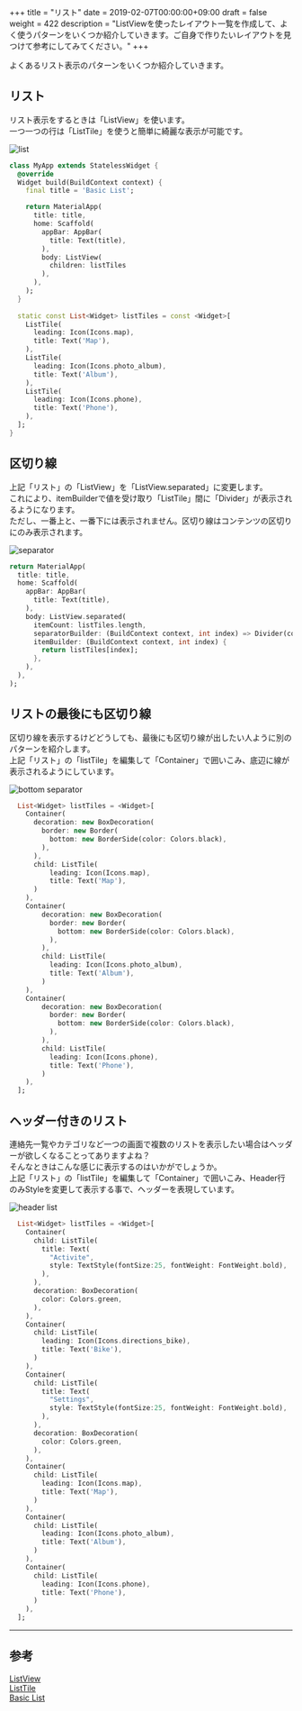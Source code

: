 +++
title = "リスト"
date = 2019-02-07T00:00:00+09:00
draft = false
weight = 422
description = "ListViewを使ったレイアウト一覧を作成して、よく使うパターンをいくつか紹介していきます。ご自身で作りたいレイアウトを見つけて参考にしてみてください。"
+++


よくあるリスト表示のパターンをいくつか紹介していきます。


<span id="list"></span>
## リスト

リスト表示をするときは「ListView」を使います。  
一つ一つの行は「ListTile」を使うと簡単に綺麗な表示が可能です。  

<img src="/images/layout/body/list/list.png" style="min-width:300px" alt="list" />

```dart
class MyApp extends StatelessWidget {
  @override
  Widget build(BuildContext context) {
    final title = 'Basic List';

    return MaterialApp(
      title: title,
      home: Scaffold(
        appBar: AppBar(
          title: Text(title),
        ),
        body: ListView(
          children: listTiles
        ),
      ),
    );
  }
  
  static const List<Widget> listTiles = const <Widget>[
    ListTile(
      leading: Icon(Icons.map),
      title: Text('Map'),
    ),
    ListTile(
      leading: Icon(Icons.photo_album),
      title: Text('Album'),
    ),
    ListTile(
      leading: Icon(Icons.phone),
      title: Text('Phone'),
    ),
  ];
}
```

<span id="separator"></span>
## 区切り線

上記「リスト」の「ListView」を「ListView.separated」に変更します。  
これにより、itemBuilderで値を受け取り「ListTile」間に「Divider」が表示されるようになります。  
ただし、一番上と、一番下には表示されません。区切り線はコンテンツの区切りにのみ表示されます。

<img src="/images/layout/body/list/list_separator.png" style="min-width:300px" alt="separator" />



```dart
return MaterialApp(
  title: title,
  home: Scaffold(
    appBar: AppBar(
      title: Text(title),
    ),
    body: ListView.separated(
      itemCount: listTiles.length,
      separatorBuilder: (BuildContext context, int index) => Divider(color: Colors.black,),
      itemBuilder: (BuildContext context, int index) {
        return listTiles[index];
      },
    ),
  ),
);
```

<span id="list_bottom_separator"></span>
## リストの最後にも区切り線

区切り線を表示するけどどうしても、最後にも区切り線が出したい人ように別のパターンを紹介します。  
上記「リスト」の「listTile」を編集して「Container」で囲いこみ、底辺に線が表示されるようにしています。

<img src="/images/layout/body/list/list_bottom_separator.png" style="min-width:300px" alt="bottom separator" />

```dart
  List<Widget> listTiles = <Widget>[
    Container(
      decoration: new BoxDecoration(
        border: new Border(
          bottom: new BorderSide(color: Colors.black),
        ),
      ),
      child: ListTile(
          leading: Icon(Icons.map),
          title: Text('Map'),
      )
    ),
    Container(
        decoration: new BoxDecoration(
          border: new Border(
            bottom: new BorderSide(color: Colors.black),
          ),
        ),
        child: ListTile(
          leading: Icon(Icons.photo_album),
          title: Text('Album'),
        )
    ),
    Container(
        decoration: new BoxDecoration(
          border: new Border(
            bottom: new BorderSide(color: Colors.black),
          ),
        ),
        child: ListTile(
          leading: Icon(Icons.phone),
          title: Text('Phone'),
        )
    ),
  ];
```

<span id="header_list"></span>
## ヘッダー付きのリスト

連絡先一覧やカテゴリなど一つの画面で複数のリストを表示したい場合はヘッダーが欲しくなることってありますよね？  
そんなときはこんな感じに表示するのはいかがでしょうか。  
上記「リスト」の「listTile」を編集して「Container」で囲いこみ、Header行のみStyleを変更して表示する事で、ヘッダーを表現しています。  

<img src="/images/layout/body/list/header_list.png" style="min-width:300px" alt="header list" />


```dart
  List<Widget> listTiles = <Widget>[
    Container(
      child: ListTile(
        title: Text(
          "Activite",
          style: TextStyle(fontSize:25, fontWeight: FontWeight.bold),
        ),
      ),
      decoration: BoxDecoration(
        color: Colors.green,
      ),
    ),
    Container(
      child: ListTile(
        leading: Icon(Icons.directions_bike),
        title: Text('Bike'),
      )
    ),
    Container(
      child: ListTile(
        title: Text(
          "Settings",
          style: TextStyle(fontSize:25, fontWeight: FontWeight.bold),
        ),
      ),
      decoration: BoxDecoration(
        color: Colors.green,
      ),
    ),
    Container(
      child: ListTile(
        leading: Icon(Icons.map),
        title: Text('Map'),
      )
    ),
    Container(
      child: ListTile(
        leading: Icon(Icons.photo_album),
        title: Text('Album'),
      )
    ),
    Container(
      child: ListTile(
        leading: Icon(Icons.phone),
        title: Text('Phone'),
      )
    ),
  ];
```

---

## 参考

[ListView](https://docs.flutter.io/flutter/widgets/ListView-class.html)   
[ListTile](https://docs.flutter.io/flutter/material/ListTile-class.html)   
[Basic List](https://flutter.io/docs/cookbook/lists/basic-list)   
